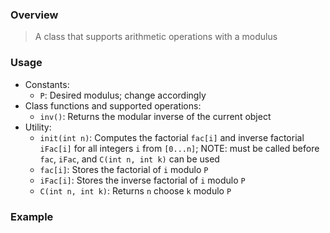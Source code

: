 ### Overview

> A class that supports arithmetic operations with a modulus

### Usage

* Constants:
    - `P`: Desired modulus; change accordingly
* Class functions and supported operations:
    - `inv()`: Returns the modular inverse of the current object
* Utility:
    - `init(int n)`: Computes the factorial `fac[i]` and inverse factorial `iFac[i]` for all integers `i` from `[0...n]`; NOTE: must be called before `fac`, `iFac`, and `C(int n, int k)` can be used
    - `fac[i]`: Stores the factorial of `i` modulo `P`
	- `iFac[i]`: Stores the inverse factorial of `i` modulo `P`
    - `C(int n, int k)`: Returns `n` choose `k` modulo `P`
    
### Example
